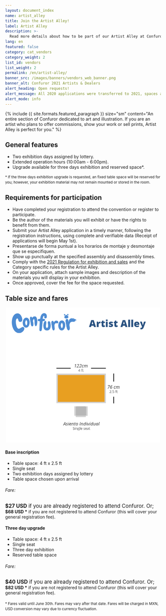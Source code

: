 ```yaml
---
layout: document_index
name: artist_alley
title: Join the Artist Alley!
label: Artist Alley
description: >-
  Read more details about how to be part of our Artist Alley at Confuror 2021.
lang: en
featured: false
category: cat_vendors
category_weight: 2
list_id: vendors
list_weight: 2
permalink: /en/artist-alley/
banner_src: /images/banners/vendors_web_banner.png
banner_alt: Confuror 2021 Artists & Dealers
alert_heading: Open requests!
alert_message: All 2020 applications were transferred to 2021, spaces available for request. Ask for yours using the Confuror 2021 registration form or the Account Center page.
alert_mode: info
---
```


{%
  include {{ site.formats.featured_paragraph }}
  size="sm"
  content="An entire section of Confuror dedicated to art and illustration. If you are an artist who plans to offer commissions, show your work or sell prints, Artist Alley is perfect for you."
%}

## General features

- Two exhibition days assigned by lottery.
- Extended operation hours (10:00am - 6:00pm).
- Upgrade available for three days exhibition and reserved space*.

<span style="font-size: smaller;">* If the three days exhibition upgrade is requested, an fixed table space will be reserved for you; however, your exhibition material may not remain mounted or stored in the room.</span>

## Requirements for participation

- Have completed your registration to attend the convention or register to participate.
- Be the author of the materials you will exhibit or have the rights to benefit from them.
- Submit your Artist Alley application in a timely manner, following the registration instructions, using complete and verifiable data (Receipt of applications will begin May 1st).
- Presentarse de forma puntual a los horarios de montaje y desmontaje que se especifiquen.
- Show up punctually at the specified assembly and disassembly times.
- Comply with the [2021 Regulation for exhibition and sales](/en/sales-regulation/) and the Category specific rules for the Artist Alley.
- On your application, attach sample images and description of the materials you will display in your exhibition.
- Once approved, cover the fee for the space requested.

## Table size and fares

<div style="text-align: center;">
  <img src="/images/pictures/artist_alley.png" class="img-fluid" style="max-width: 500px;">
</div>

<div class="container-overflow">
  <div class="row">
    <div class="col-md-6">
      <h4>Base inscription</h4>
      <ul>
        <li>Table space: 4 ft x 2.5 ft</li>
        <li>Single seat</li>
        <li>Two exhibition days assigned by lottery</li>
        <li>Table space chosen upon arrival</li>
      </ul>
      <h6>Fare:</h6>
      <span style="font-size: larger;"><strong class="text-secondary">$27 USD</strong> if you are already registered to attend Confuror. Or;</span>
      <br>
      <span><strong>$68 USD *</strong> if you are not registered to attend Confuror (this will cover your general registration fee).</span>
    </div>
    <div class="col-md-6">
      <h4>Three day upgrade</h4>
      <ul>
        <li>Table space: 4 ft x 2.5 ft</li>
        <li>Single seat</li>
        <li>Three day exhibition</li>
        <li>Reserved table space</li>
      </ul>
      <h6>Fare:</h6>
      <span style="font-size: larger;"><strong class="text-secondary">$40 USD</strong> if you are already registered to attend Confuror. Or;</span>
      <br>
      <span><strong>$82 USD *</strong> if you are not registered to attend Confuror (this will cover your general registration fee).</span>
    </div>
  </div>
  <br>
  <span style="font-size: smaller;">* Fares valid until June 30th. Fares may vary after that date. Fares will be charged in MXN, USD conversion may vary due to currency fluctuation.</span>
</div>